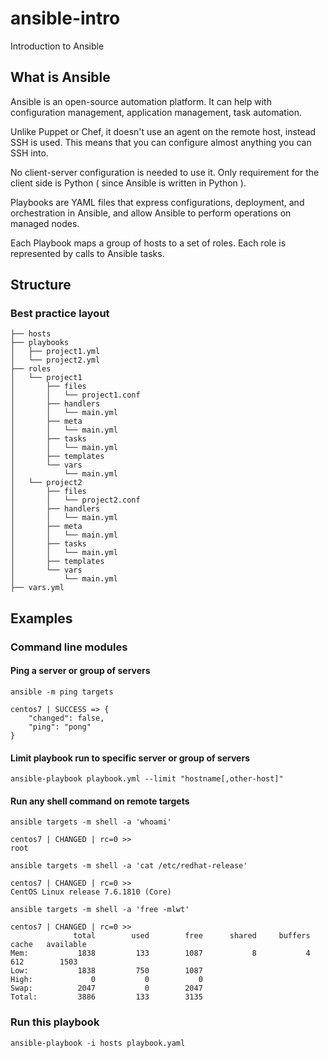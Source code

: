 # ansible-intro
Introduction to Ansible

## What is Ansible

Ansible is an open-source automation platform. It can help with configuration management, application management, task automation. 

Unlike Puppet or Chef, it doesn't use an agent on the remote host, instead SSH is used. This means that you can configure almost anything you can SSH into.

No client-server configuration is needed to use it. Only requirement for the client side is Python ( since Ansible is written in Python ).

Playbooks are YAML files that express configurations, deployment, and orchestration in Ansible, and allow Ansible to perform operations on managed nodes. 

Each Playbook maps a group of hosts to a set of roles. Each role is represented by calls to Ansible tasks.

## Structure

### Best practice layout
```
├── hosts
├── playbooks
│   ├── project1.yml
│   └── project2.yml
├── roles
│   └── project1
│       ├── files
│       │   └── project1.conf
│       ├── handlers
│       │   └── main.yml
│       ├── meta
│       │   └── main.yml
│       ├── tasks
│       │   └── main.yml
│       ├── templates
│       └── vars
│           └── main.yml
│   └── project2
│       ├── files
│       │   └── project2.conf
│       ├── handlers
│       │   └── main.yml
│       ├── meta
│       │   └── main.yml
│       ├── tasks
│       │   └── main.yml
│       ├── templates
│       └── vars
│           └── main.yml
├── vars.yml
```

## Examples

### Command line modules

#### Ping a server or group of servers
```
ansible -m ping targets

centos7 | SUCCESS => {
    "changed": false,
    "ping": "pong"
}
```

#### Limit playbook run to specific server or group of servers
```
ansible-playbook playbook.yml --limit "hostname[,other-host]"
```

#### Run any shell command on remote targets
```
ansible targets -m shell -a 'whoami'

centos7 | CHANGED | rc=0 >>
root
```
```
ansible targets -m shell -a 'cat /etc/redhat-release'

centos7 | CHANGED | rc=0 >>
CentOS Linux release 7.6.1810 (Core)
```
```
ansible targets -m shell -a 'free -mlwt'

centos7 | CHANGED | rc=0 >>
              total        used        free      shared     buffers       cache   available
Mem:           1838         133        1087           8           4         612        1503
Low:           1838         750        1087
High:             0           0           0
Swap:          2047           0        2047
Total:         3886         133        3135
```
### Run this playbook
```
ansible-playbook -i hosts playbook.yaml
```